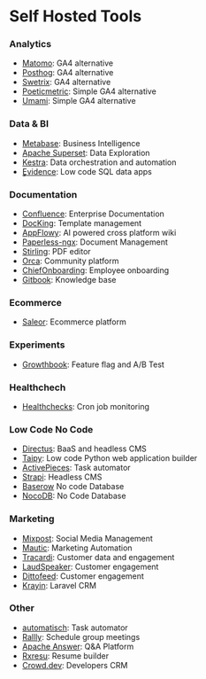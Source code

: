 # Self Hosted Tools

### Analytics

* [Matomo](https://matomo.org/): GA4 alternative
* [Posthog](https://posthog.com/): GA4 alternative
* [Swetrix](http://swetrix.com): GA4 alternative
* [Poeticmetric](https://www.poeticmetric.com/): Simple GA4 alternative
* [Umami](https://umami.is/): Simple GA4 alternative

### Data & BI

* [Metabase](https://www.metabase.com/): Business Intelligence
* [Apache Superset](https://superset.apache.org/): Data Exploration
* [Kestra](https://kestra.io/): Data orchestration and automation
* ٍ[Evidence](https://evidence.dev/): Low code SQL data apps

### Documentation

* [Confluence](https://www.atlassian.com/software/confluence): Enterprise Documentation
* [DocKing](https://docking.shipsaas.tech/): Template management
* [AppFlowy](https://www.appflowy.io/): AI powered cross platform wiki
* [Paperless-ngx](https://docs.paperless-ngx.com/): Document Management
* [Stirling](https://github.com/Stirling-Tools/Stirling-PDF): PDF editor
* [Orca](https://dimimikadze.github.io/orca-docs/): Community platform
* [ChiefOnboarding](https://chiefonboarding.com/): Employee onboarding
* [Gitbook](https://www.gitbook.com/): Knowledge base

### Ecommerce

* [Saleor](https://saleor.io/): Ecommerce platform

### Experiments

* [Growthbook](https://www.growthbook.io/): Feature flag and A/B Test

### Healthchech

* [Healthchecks](https://healthchecks.io/): Cron job monitoring

### Low Code No Code

* [Directus](https://directus.io/): BaaS and headless CMS
* [Taipy](https://www.taipy.io/): Low code Python web application builder
* [ActivePieces](https://www.activepieces.com/): Task automator
* [Strapi](https://strapi.io/): Headless CMS
* [Baserow](https://baserow.io/) No code Database
* [NocoDB](https://nocodb.com/): No Code Database

### Marketing

* [Mixpost](https://mixpost.app/): Social Media Management
* [Mautic](https://www.mautic.org/): Marketing Automation
* [Tracardi](https://tracardi.com/): Customer data and engagement
* [LaudSpeaker](https://laudspeaker.com/): Customer engagement
* [Dittofeed](https://dittofeed.com/): Customer engagement
* [Krayin](https://krayincrm.com/): Laravel CRM

### Other

* [automatisch](https://automatisch.io/): Task automator
* [Rallly](https://rallly.co/): Schedule group meetings
* [Apache Answer](https://answer.apache.org/): Q&A Platform
* [Rxresu](https://rxresu.me/): Resume builder
* [Crowd.dev](https://github.com/CrowdDotDev): Developers CRM
